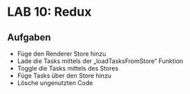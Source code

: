 # LAB 10: Redux

## Aufgaben
- Füge den Renderer Store hinzu
- Lade die Tasks mittels der „loadTasksFromStore“ Funktion
- Toggle die Tasks mittels des Stores
- Füge Tasks über den Store hinzu
- Lösche ungenutzten Code

